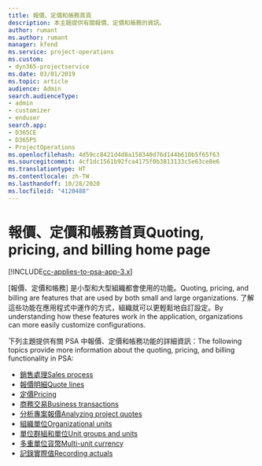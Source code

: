 ```yaml
---
title: 報價、定價和帳務首頁
description: 本主題提供有關報價、定價和帳務的資訊。
author: rumant
ms.author: rumant
manager: kfend
ms.service: project-operations
ms.custom:
- dyn365-projectservice
ms.date: 03/01/2019
ms.topic: article
audience: Admin
search.audienceType:
- admin
- customizer
- enduser
search.app:
- D365CE
- D365PS
- ProjectOperations
ms.openlocfilehash: 4d59cc8421d4d8a158340d76d144b610b5f65f63
ms.sourcegitcommit: 4cf1dc1561b92fca4175f0b3813133c5e63ce8e6
ms.translationtype: HT
ms.contentlocale: zh-TW
ms.lasthandoff: 10/28/2020
ms.locfileid: "4120488"
---
```

# <a name="quoting-pricing-and-billing-home-page"></a><span data-ttu-id="b641c-103">報價、定價和帳務首頁</span><span class="sxs-lookup"><span data-stu-id="b641c-103">Quoting, pricing, and billing home page</span></span>

[!INCLUDE[cc-applies-to-psa-app-3.x](../includes/cc-applies-to-psa-app-3x.md)]

<span data-ttu-id="b641c-104">[報價、定價和帳務] 是小型和大型組織都會使用的功能。</span><span class="sxs-lookup"><span data-stu-id="b641c-104">Quoting, pricing, and billing are features that are used by both small and large organizations.</span></span> <span data-ttu-id="b641c-105">了解這些功能在應用程式中運作的方式，組織就可以更輕鬆地自訂設定。</span><span class="sxs-lookup"><span data-stu-id="b641c-105">By understanding how these features work in the application, organizations can more easily customize configurations.</span></span>

<span data-ttu-id="b641c-106">下列主題提供有關 PSA 中報價、定價和帳務功能的詳細資訊：</span><span class="sxs-lookup"><span data-stu-id="b641c-106">The following topics provide more information about the quoting, pricing, and billing functionality in PSA:</span></span>

- [<span data-ttu-id="b641c-107">銷售處理</span><span class="sxs-lookup"><span data-stu-id="b641c-107">Sales process</span></span>](basic-sales-process.md)
- [<span data-ttu-id="b641c-108">報價明細</span><span class="sxs-lookup"><span data-stu-id="b641c-108">Quote lines</span></span>](basic-quote-lines.md)
- [<span data-ttu-id="b641c-109">定價</span><span class="sxs-lookup"><span data-stu-id="b641c-109">Pricing</span></span>](basic-pricing.md)
- [<span data-ttu-id="b641c-110">商務交易</span><span class="sxs-lookup"><span data-stu-id="b641c-110">Business transactions</span></span>](basic-business-transactions.md)
- [<span data-ttu-id="b641c-111">分析專案報價</span><span class="sxs-lookup"><span data-stu-id="b641c-111">Analyzing project quotes</span></span>](basic-analyzing-quotes.md)
- [<span data-ttu-id="b641c-112">組織單位</span><span class="sxs-lookup"><span data-stu-id="b641c-112">Organizational units</span></span>](advanced-organizational.md)
- [<span data-ttu-id="b641c-113">單位群組和單位</span><span class="sxs-lookup"><span data-stu-id="b641c-113">Unit groups and units</span></span>](advanced-units.md)
- [<span data-ttu-id="b641c-114">多重單位貨幣</span><span class="sxs-lookup"><span data-stu-id="b641c-114">Multi-unit currency</span></span>](advanced-currency.md)
- [<span data-ttu-id="b641c-115">記錄實際值</span><span class="sxs-lookup"><span data-stu-id="b641c-115">Recording actuals</span></span>](advanced-actuals.md)

